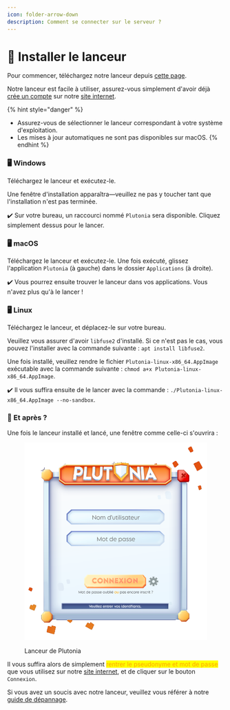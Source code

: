 ```yaml
---
icon: folder-arrow-down
description: Comment se connecter sur le serveur ?
---
```


# 📂 Installer le lanceur

Pour commencer, téléchargez notre lanceur depuis [cette page](https://plutonia-mc.fr/join).

Notre lanceur est facile à utiliser, assurez-vous simplement d'avoir déjà [crée un compte](creer-un-compte.md) sur notre [site internet](https://plutonia-mc.fr/).

{% hint style="danger" %}
* Assurez-vous de sélectionner le lanceur correspondant à votre système d'exploitation.
* Les mises à jour automatiques ne sont pas disponibles sur macOS.
{% endhint %}



### 🖥️ Windows

Téléchargez le lanceur et exécutez-le.

Une fenêtre d'installation apparaîtra—veuillez ne pas y toucher tant que l'installation n'est pas terminée.

✔️ Sur votre bureau, un raccourci nommé `Plutonia` sera disponible. Cliquez simplement dessus pour le lancer.



### 🖥️ macOS

Téléchargez le lanceur et exécutez-le. Une fois exécuté, glissez l'application `Plutonia` (à gauche) dans le dossier `Applications` (à droite).

✔️ Vous pourrez ensuite trouver le lanceur dans vos applications. Vous n'avez plus qu'à le lancer !



### 🖥️ Linux

Téléchargez le lanceur, et déplacez-le sur votre bureau.

Veuillez vous assurer d'avoir `libfuse2` d'installé. Si ce n'est pas le cas, vous pouvez l'installer avec la commande suivante : `apt install libfuse2`.

Une fois installé, veuillez rendre le fichier `Plutonia-linux-x86_64.AppImage` exécutable avec la commande suivante : `chmod a+x Plutonia-linux-x86_64.AppImage`.

✔️ Il vous suffira ensuite de le lancer avec la commande : `./Plutonia-linux-x86_64.AppImage --no-sandbox`.



### 🤔 Et après ?

Une fois le lanceur installé et lancé, une fenêtre comme celle-ci s'ouvrira :

<figure><img src="../.gitbook/assets/Yf2elj2R9E.png" alt=""><figcaption><p>Lanceur de Plutonia</p></figcaption></figure>

Il vous suffira alors de simplement <mark style="color:orange;">rentrer le pseudonyme et mot de passe</mark> que vous utilisez sur notre [site internet](https://plutonia-mc.fr/), et de cliquer sur le bouton `Connexion`.



Si vous avez un soucis avec notre lanceur, veuillez vous référer à notre [guide de dépannage](https://plutonia-mc.fr/join).

